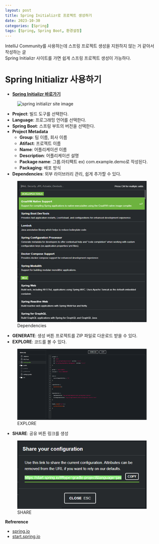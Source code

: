 ```yaml
---
layout: post
title: Spring Initializr로 프로젝트 생성하기
date: 2023-10-30 
categories: [Spring]
tags: [Spring, Spring Boot, 환경설정]
---
```

IntelliJ Community를 사용하는데 스프링 프로젝트 생성을 지원하지 않는 거 같아서 작성하는 글  
Spring Initializr 사이트를 가면 쉽게 스프링 프로젝트 생성이 가능하다.

# Spring Initializr 사용하기
- [**Spring Initializr 바로가기**](https://start.spring.io/)

<figure>
    <img src="https://res.cloudinary.com/dsxm1cqg6/image/upload/v1700728905/images/48089347-eafa-43b6-a649-6ba372f14a7a.png" alt="spring initializr site image" />
</figure>

- **Project**: 빌드 도구를 선택한다.
- **Language**: 프로그래밍 언어를 선택한다.
- **Spring Boot**: 스프링 부트의 버전을 선택한다.
- **Project Metadata**
  - **Group**: 팀 이름, 회사 이름
  - **Atifact**: 프로젝트 이름
  - **Name**: 어플리케이션 이름
  - **Description**: 어플리케이션 설명
  - **Package name**: 그룹.아티팩트 ex) com.example.demo로 작성된다.
  - **Packaging**: 배포 방식
- **Dependencies**: 외부 라이브러리 관리, 쉽게 추가할 수 있다.
<figure>
  <img src="/assets/img/2023-10-31/dependencies.png" alt="Dependencies" />
  <figcaption>Dependencies</figcaption>
</figure>

- **GENERATE**: 생성 버튼 프로젝트를 ZIP 파일로 다운로드 받을 수 있다.
- **EXPLORE**: 코드를 볼 수 있다.
<figure>
  <img src="/assets/img/2023-10-31/explore.png" alt="EXPLORE" />
  <figcaption>EXPLORE</figcaption>
</figure>

- **SHARE**: 공유 버튼 링크를 생성
<figure>
  <img src="/assets/img/2023-10-31/share.png" alt="SHARE" />
  <figcaption>SHARE</figcaption>
</figure>

**Refrerence**
- [spring.io](https://spring.io/guides/gs/spring-boot/)
- [start.spring.io](https://start.spring.io/)